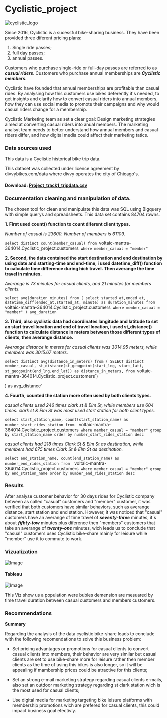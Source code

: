# Cyclistic_project                 

![cyclistic_logo](https://user-images.githubusercontent.com/115048292/201795224-d4076c36-ab15-449a-bad2-7e517ec421d2.jpg)



Since 2016, Cyclistic is a sucessful bike-sharing business. They have been provided three diferent pricing plans:

1. Single ride passes;
2. full day passes;
3. annual passes.

Customers who purchase single-ride or full-day passes are referred to as _**casual riders**_. Customers
who purchase annual memberships are _**Cyclistic members**_.

Cyclistic have founded that annual memberships are profitable than casual rides. By analysing how this customers use bikes deferently it's needed, to get insights and clarify how to convert casual riders into annual members, how they can use social media to promote their campaigns and why would casual riders change for a membership.

Cyclistic Marketing team as set a clear goal: Design marketing strategies aimed at converting casual riders into anual members. The marketing analsyt team needs to better understand how annual members and casual riders differ, and how digital media could affect their marketing tatics.

### Data sources used
This data is a Cyclistic historical bike trip data.

This dataset was collected under licence agreement by divvybikes.com/data where divvy operates the city of Chicago's.

#### Download:  [Project_track1_tripdata.csv](https://github.com/SandroLelis/Cyclistic_project/files/10008024/Project_track1_tripdata.csv)


### Documentation cleaning and manipulation of data.

The chosen tool for clean and manipulate this data was SQL using Bigquery with simple querys and spreadsheets. This data set contains 84704 rowns.


**1. First used count() function to count diferent client types.**

 _Number of casual is 23600. Number of members is 61109._

`select distinct count(member_casual)
from `voltaic-mantra-364014.Cyclistic_project.customers`
where member_casual = "member"`

**2. Second, the data contained the start destination and end destination by  using date and starting-time and end-time, i used datetime_diff() function to calculate time difference during hich travel. Then averange the time travel in minutes.**

_Averange  is 73 minutes for casual clients, and 21 minutes for members clients._

`select avg(duration_minutes) from
(
  select started_at,ended_at,
  datetime_diff(ended_at,started_at, minute) as duration_minutes
  from `voltaic-mantra-364014.Cyclistic_project.customers`
  where member_casual = "member"
) avg_duration`

**3. Third, also cyclistic data had coordinates langitude and latitude to set an start travel location and end of travel location, i used st_distance() function to calculate distance in meters between those different types of clients, then averange distance.**
 
_Averange distance in meters for casual clients was 3014.95 meters, while members was 3015.67 meters._

`select distinct avg(distance_in_meters) from
(
SELECT distinct member_casual,
    st_distance(st_geogpoint(start_lng, start_lat), st_geogpoint(end_lng,end_lat)) as distance_in_meters,
    from `voltaic-mantra-364014.Cyclistic_project.customers`)
    
) as avg_distance`

**4. Fourth, counted the station more often used by both clients types.**

_casual clients used 246 times clark st & Elm St, while members use 604 times. clark st & Elm St was most used start station for both client types._ 

`select start_station_name, count(start_station_name) as number_start_rides_station from  `voltaic-mantra-364014.Cyclistic_project.customers` where member_casual = "member" group by start_station_name order by number_start_rides_station desc`

_casual clients had 218 times Clark St & Elm St as destination, while members had 675 times Clark St & Elm St as destination._

`select end_station_name, count(end_station_name) as number_end_rides_station from  `voltaic-mantra-364014.Cyclistic_project.customers` where member_casual = "member" group by end_station_name order by number_end_rides_station desc`

### Results

After analyse customer behavior for 30 days rides for Cyclistic company between as called "casual" customers and "member" customer, it was verified that both customers have similar behaviors, such as averange distance, start station and end station. However, it was noticed that "casual" customers have an averange of time travel of _**seventy-three**_ minutes, it´s about _**fifhty-tow**_ minutes plus diference then "members" customers that take an averange of _**twenty-one**_ minutes, wich leads us to conclude that "casual" customers uses Cyclistic bike-share mainly for leisure while "member" use it to commute to work.    

### Vizualization



![Image](https://user-images.githubusercontent.com/115048292/201708846-5d982aeb-2049-4cf2-9812-663854ea7bfe.png)

#### Tableau

![Image](https://user-images.githubusercontent.com/115048292/201484142-87a53e24-8795-4531-8f04-ee923f5dfc87.png)

This Viz show us a population were bubles demension are mesuared by time travel duration between casual customers and members customers.

### Recommendations

**Summary**

Regarding the analysis of the data cyclistic bike-share leads to conclude with the following recomendations to solve this business problem:

- Set pricing advantages or promotions for casual clients to convert casual clients into members, their behavior are very similar but casual clients are set to use bike-share more for leisure rather then member clients as the time of using this bikes is also longer, so it will be appealing if mambership prices could be atractive for this clients;

- Set an strong e-mail marketing strategy regarding casual clients e-mails, also set an outdoor marketing strategy regarding st clark station wich is the most used for casual clients;

- Use digital media for marketing targeting bike leisure platforms with membership promotions wich are prefered for casual clients, this could impact business goal efectivly.   
